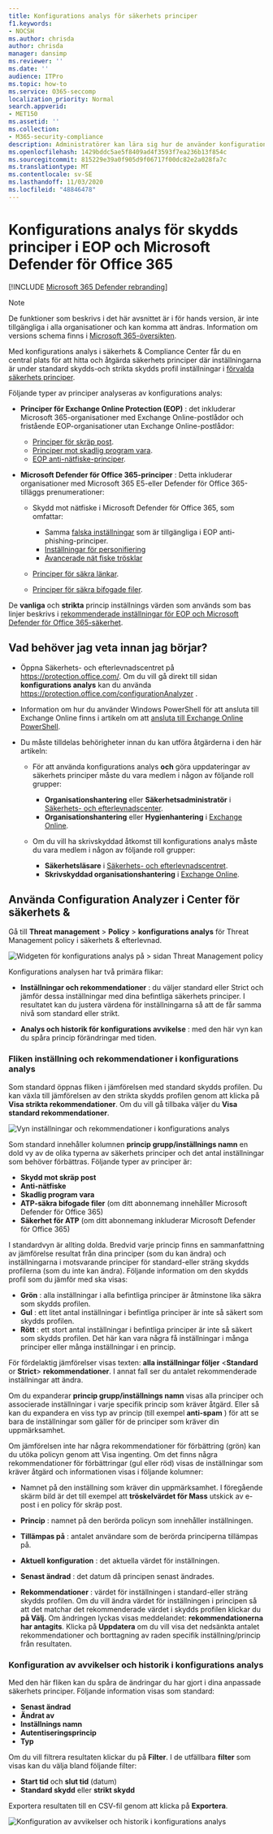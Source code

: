 ```yaml
---
title: Konfigurations analys för säkerhets principer
f1.keywords:
- NOCSH
ms.author: chrisda
author: chrisda
manager: dansimp
ms.reviewer: ''
ms.date: ''
audience: ITPro
ms.topic: how-to
ms.service: O365-seccomp
localization_priority: Normal
search.appverid:
- MET150
ms.assetid: ''
ms.collection:
- M365-security-compliance
description: Administratörer kan lära sig hur de använder konfigurations analys för att hitta och åtgärda säkerhets principer som är under standard säkerhets principer för förvalda skydd och begränsande skydd.
ms.openlocfilehash: 1429bddc5ae5f8409ad4f3593f7ea236b13f854c
ms.sourcegitcommit: 815229e39a0f905d9f06717f00dc82e2a028fa7c
ms.translationtype: MT
ms.contentlocale: sv-SE
ms.lasthandoff: 11/03/2020
ms.locfileid: "48846478"
---
```

# <a name="configuration-analyzer-for-protection-policies-in-eop-and-microsoft-defender-for-office-365"></a>Konfigurations analys för skydds principer i EOP och Microsoft Defender för Office 365

[!INCLUDE [Microsoft 365 Defender rebranding](../includes/microsoft-defender-for-office.md)]


> [!NOTE]
> De funktioner som beskrivs i det här avsnittet är i för hands version, är inte tillgängliga i alla organisationer och kan komma att ändras. Information om versions schema finns i [Microsoft 365-översikten](https://www.microsoft.com/microsoft-365/roadmap?filters=&searchterms=config%2Canalyzer).

Med konfigurations analys i säkerhets & Compliance Center får du en central plats för att hitta och åtgärda säkerhets principer där inställningarna är under standard skydds-och strikta skydds profil inställningar i [förvalda säkerhets principer](preset-security-policies.md).

Följande typer av principer analyseras av konfigurations analys:

- **Principer för Exchange Online Protection (EOP)** : det inkluderar Microsoft 365-organisationer med Exchange Online-postlådor och fristående EOP-organisationer utan Exchange Online-postlådor:
  
  - [Principer för skräp post](configure-your-spam-filter-policies.md).
  - [Principer mot skadlig program vara](configure-anti-malware-policies.md).
  - [EOP anti-nätfiske-principer](set-up-anti-phishing-policies.md#spoof-settings).

- **Microsoft Defender för Office 365-principer** : Detta inkluderar organisationer med Microsoft 365 E5-eller Defender för Office 365-tilläggs prenumerationer:

  - Skydd mot nätfiske i Microsoft Defender för Office 365, som omfattar:

    - Samma [falska inställningar](set-up-anti-phishing-policies.md#spoof-settings) som är tillgängliga i EOP anti-phishing-principer.
    - [Inställningar för personifiering](set-up-anti-phishing-policies.md#impersonation-settings-in-anti-phishing-policies-in-microsoft-defender-for-office-365)
    - [Avancerade nät fiske trösklar](set-up-anti-phishing-policies.md#advanced-phishing-thresholds-in-anti-phishing-policies-in-microsoft-defender-for-office-365)

  - [Principer för säkra länkar](set-up-atp-safe-links-policies.md).

  - [Principer för säkra bifogade filer](set-up-atp-safe-attachments-policies.md).

De **vanliga** och **strikta** princip inställnings värden som används som bas linjer beskrivs i [rekommenderade inställningar för EOP och Microsoft Defender för Office 365-säkerhet](recommended-settings-for-eop-and-office365-atp.md).

## <a name="what-do-you-need-to-know-before-you-begin"></a>Vad behöver jag veta innan jag börjar?

- Öppna Säkerhets- och efterlevnadscentret på <https://protection.office.com/>. Om du vill gå direkt till sidan **konfigurations analys** kan du använda <https://protection.office.com/configurationAnalyzer> .

- Information om hur du använder Windows PowerShell för att ansluta till Exchange Online finns i artikeln om att [ansluta till Exchange Online PowerShell](https://docs.microsoft.com/powershell/exchange/connect-to-exchange-online-powershell).

- Du måste tilldelas behörigheter innan du kan utföra åtgärderna i den här artikeln:

  - För att använda konfigurations analys **och** göra uppdateringar av säkerhets principer måste du vara medlem i någon av följande roll grupper:

    - **Organisationshantering** eller **Säkerhetsadministratör** i [Säkerhets- och efterlevnadscenter](permissions-in-the-security-and-compliance-center.md).
    - **Organisationshantering** eller **Hygienhantering** i [Exchange Online](https://docs.microsoft.com/Exchange/permissions-exo/permissions-exo#role-groups).

  - Om du vill ha skrivskyddad åtkomst till konfigurations analys måste du vara medlem i någon av följande roll grupper:

    - **Säkerhetsläsare** i [Säkerhets- och efterlevnadscentret](permissions-in-the-security-and-compliance-center.md).
    - **Skrivskyddad organisationshantering** i [Exchange Online](https://docs.microsoft.com/Exchange/permissions-exo/permissions-exo#role-groups).

## <a name="use-the-configuration-analyzer-in-the-security--compliance-center"></a>Använda Configuration Analyzer i Center för säkerhets &

Gå till **Threat management** \> **Policy** \> **konfigurations analys** för Threat Management policy i säkerhets & efterlevnad.

![Widgeten för konfigurations analys på \> sidan Threat Management policy](../../media/configuration-analyzer-widget.png)

Konfigurations analysen har två primära flikar:

- **Inställningar och rekommendationer** : du väljer standard eller Strict och jämför dessa inställningar med dina befintliga säkerhets principer. I resultatet kan du justera värdena för inställningarna så att de får samma nivå som standard eller strikt.

- **Analys och historik för konfigurations avvikelse** : med den här vyn kan du spåra princip förändringar med tiden.

### <a name="setting-and-recommendations-tab-in-the-configuration-analyzer"></a>Fliken inställning och rekommendationer i konfigurations analys

Som standard öppnas fliken i jämförelsen med standard skydds profilen. Du kan växla till jämförelsen av den strikta skydds profilen genom att klicka på **Visa strikta rekommendationer**. Om du vill gå tillbaka väljer du **Visa standard rekommendationer**.

![Vyn inställningar och rekommendationer i konfigurations analys](../../media/configuration-analyzer-settings-and-recommendations-view.png)

Som standard innehåller kolumnen **princip grupp/inställnings namn** en dold vy av de olika typerna av säkerhets principer och det antal inställningar som behöver förbättras. Följande typer av principer är:

- **Skydd mot skräp post**
- **Anti-nätfiske**
- **Skadlig program vara**
- **ATP-säkra bifogade filer** (om ditt abonnemang innehåller Microsoft Defender för Office 365)
- **Säkerhet för ATP** (om ditt abonnemang inkluderar Microsoft Defender för Office 365)

I standardvyn är allting dolda. Bredvid varje princip finns en sammanfattning av jämförelse resultat från dina principer (som du kan ändra) och inställningarna i motsvarande principer för standard-eller sträng skydds profilerna (som du inte kan ändra). Följande information om den skydds profil som du jämför med ska visas:

- **Grön** : alla inställningar i alla befintliga principer är åtminstone lika säkra som skydds profilen.
- **Gul** : ett litet antal inställningar i befintliga principer är inte så säkert som skydds profilen.
- **Rött** : ett stort antal inställningar i befintliga principer är inte så säkert som skydds profilen. Det här kan vara några få inställningar i många principer eller många inställningar i en princip.

För fördelaktig jämförelser visas texten: **alla inställningar följer** \<**Standard** or **Strict**\> **rekommendationer**. I annat fall ser du antalet rekommenderade inställningar att ändra.

Om du expanderar **princip grupp/inställnings namn** visas alla principer och associerade inställningar i varje specifik princip som kräver åtgärd. Eller så kan du expandera en viss typ av princip (till exempel **anti-spam** ) för att se bara de inställningar som gäller för de principer som kräver din uppmärksamhet.

Om jämförelsen inte har några rekommendationer för förbättring (grön) kan du utöka policyn genom att Visa ingenting. Om det finns några rekommendationer för förbättringar (gul eller röd) visas de inställningar som kräver åtgärd och informationen visas i följande kolumner:

- Namnet på den inställning som kräver din uppmärksamhet. I föregående skärm bild är det till exempel att **tröskelvärdet för Mass** utskick av e-post i en policy för skräp post.

- **Princip** : namnet på den berörda policyn som innehåller inställningen.

- **Tillämpas på** : antalet användare som de berörda principerna tillämpas på.

- **Aktuell konfiguration** : det aktuella värdet för inställningen.

- **Senast ändrad** : det datum då principen senast ändrades.

- **Rekommendationer** : värdet för inställningen i standard-eller sträng skydds profilen. Om du vill ändra värdet för inställningen i principen så att det matchar det rekommenderade värdet i skydds profilen klickar du **på Välj.** Om ändringen lyckas visas meddelandet: **rekommendationerna har antagits**. Klicka på **Uppdatera** om du vill visa det nedsänkta antalet rekommendationer och borttagning av raden specifik inställning/princip från resultaten.

### <a name="configuration-drift-analysis-and-history-tab-in-the-configuration-analyzer"></a>Konfiguration av avvikelser och historik i konfigurations analys

Med den här fliken kan du spåra de ändringar du har gjort i dina anpassade säkerhets principer. Följande information visas som standard:

- **Senast ändrad**
- **Ändrat av**
- **Inställnings namn**
- **Autentiseringsprincip**
- **Typ**

Om du vill filtrera resultaten klickar du på **Filter**. I de utfällbara **filter** som visas kan du välja bland följande filter:

- **Start tid** och **slut tid** (datum)
- **Standard skydd** eller **strikt skydd**

Exportera resultaten till en CSV-fil genom att klicka på **Exportera**.

![Konfiguration av avvikelser och historik i konfigurations analys](../../media/configuration-analyzer-configuration-drift-analysis-view.png)
